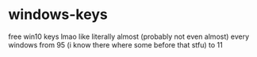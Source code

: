 # windows-keys
free win10 keys lmao
like literally almost (probably not even almost) every windows from 95 (i know there where some before that stfu) to 11
